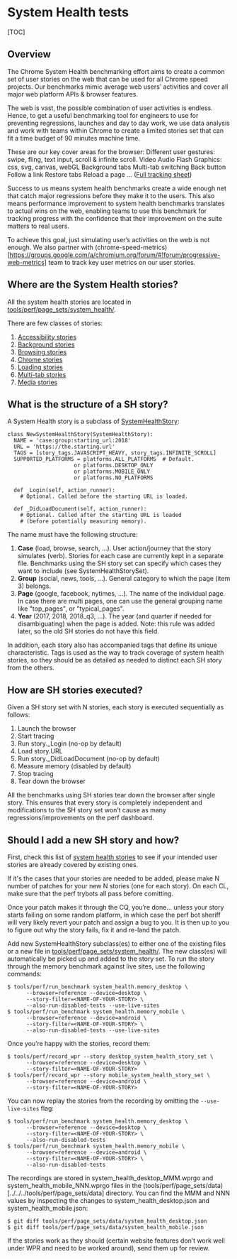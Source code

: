 # System Health tests

[TOC]

## Overview

The Chrome System Health benchmarking effort aims to create a common set of user stories on the web that can be used for all Chrome speed projects. Our benchmarks mimic average web users’ activities and cover all major web platform APIs & browser features.

The web is vast, the possible combination of user activities is endless. Hence, to get a useful benchmarking tool for engineers to use for preventing regressions, launches and day to day work, we use data analysis and work with teams within Chrome to create a limited stories set that can fit a time budget of 90 minutes machine time.

These are our key cover areas for the browser:
Different user gestures: swipe, fling, text input, scroll & infinite scroll.
Video
Audio
Flash
Graphics: css, svg, canvas, webGL
Background tabs
Multi-tab switching
Back button
Follow a link
Restore tabs
Reload a page
... ([Full tracking sheet](https://docs.google.com/spreadsheets/d/1t15Ya5ssYBeXAZhHm3RJqfwBRpgWsxoib8_kwQEHMwI/edit#gid=0))

Success to us means system health benchmarks create a wide enough net that catch
major regressions before they make it to the users. This also means performance
improvement to system health benchmarks translates to actual wins on the web,
enabling teams to use this benchmark for tracking progress with the confidence
that their improvement on the suite matters to real users.

To achieve this goal, just simulating user’s activities on the web is not
enough. We also partner with
(chrome-speed-metrics)[https://groups.google.com/a/chromium.org/forum/#!forum/progressive-web-metrics]
team to track key user metrics on our user stories.


## Where are the System Health stories?

All the system health stories are located in
[tools/perf/page_sets/system_health/](../../../../tools/perf/page_sets/system_health/).

There are few classes of stories:
1. [Accessibility stories](../../../../tools/perf/page_sets/system_health/accessibility_stories.py)
2. [Background stories](../../../../tools/perf/page_sets/system_health/background_stories.py)
2. [Browsing stories](../../../../tools/perf/page_sets/system_health/browsing_stories.py)
3. [Chrome stories](../../../../tools/perf/page_sets/system_health/chrome_stories.py)
3. [Loading stories](../../../../tools/perf/page_sets/system_health/loading_stories.py)
3. [Multi-tab stories](../../../../tools/perf/page_sets/system_health/multi_tab_stories.py)
3. [Media stories](../../../../tools/perf/page_sets/system_health/media_stories.py)

## What is the structure of a SH story?
A System Health story is a subclass of
[SystemHealthStory](https://cs.chromium.org/chromium/src/tools/perf/page_sets/system_health/system_health_story.py?l=44&rcl=d5f1f0821489a8311dc437fc6b70ac0b0d72b28b):
```
class NewSystemHealthStory(SystemHealthStory):
  NAME = 'case:group:starting_url:2018'
  URL = 'https://the.starting.url'
  TAGS = [story_tags.JAVASCRIPT_HEAVY, story_tags.INFINITE_SCROLL]
  SUPPORTED_PLATFORMS = platforms.ALL_PLATFORMS  # Default.
                     or platforms.DESKTOP_ONLY
                     or platforms.MOBILE_ONLY
                     or platforms.NO_PLATFORMS

  def _Login(self, action_runner):
    # Optional. Called before the starting URL is loaded.

  def _DidLoadDocument(self, action_runner):
    # Optional. Called after the starting URL is loaded
    # (before potentially measuring memory).
```

The name must have the following structure:
1.  **Case** (load, browse, search, …). User action/journey that the story
    simulates (verb). Stories for each case are currently kept in a separate
    file.
    Benchmarks using the SH story set can specify which cases they want to
    include (see SystemHealthStorySet).
2.  **Group** (social, news, tools, …). General category to which the page
    (item 3) belongs.
3.  **Page** (google, facebook, nytimes, …). The name of the individual page. In
    case there are multi pages, one can use the general grouping name like
    "top_pages", or "typical_pages".
4.  **Year** (2017, 2018, 2018_q3, ...). The year (and quarter if needed for
    disambiguating) when the page is added. Note: this rule was added later,
    so the old SH stories do not have this field.

In addition, each story also has accompanied tags that define its unique
characteristic. Tags is used as the way to track coverage of system health
stories, so they should be as detailed as needed to distinct each SH story from
the others.

## How are SH stories executed?
Given a SH story set with N stories, each story is executed sequentially as
follows:

1.  Launch the browser
2.  Start tracing
3.  Run story._Login (no-op by default)
4.  Load story.URL
5.  Run story._DidLoadDocument (no-op by default)
6.  Measure memory (disabled by default)
7.  Stop tracing
8.  Tear down the browser

All the benchmarks using SH stories tear down the browser after single story.
This ensures that every story is completely independent and modifications to the
SH story set won’t cause as many regressions/improvements on the perf dashboard.

## Should I add a new SH story and how?

First, check this list of [system health stories](https://docs.google.com/spreadsheets/d/1t15Ya5ssYBeXAZhHm3RJqfwBRpgWsxoib8_kwQEHMwI/edit#gid=0)
to see if your intended user stories are already covered by existing ones.

If it's the cases that your stories are needed to be added, please make N number
of patches for your new N stories (one for each story). On each CL, make sure
that the perf trybots all pass before comitting.

Once your patch makes it through the CQ, you’re done… unless your story starts
failing on some random platform, in which case the perf bot sheriff will very
likely revert your patch and assign a bug to you. It is then up to you to figure
out why the story fails, fix it and re-land the patch.

Add new SystemHealthStory subclass(es) to either one of the existing files or a
new file in [tools/perf/page_sets/system_health/](../../../tools/perf/page_sets/system_health).
The new class(es) will automatically be picked up and added to the story set.
To run the story through the memory benchmark against live sites, use the
following commands:

```
$ tools/perf/run_benchmark system_health.memory_desktop \
      --browser=reference --device=desktop \
      --story-filter=<NAME-OF-YOUR-STORY> \
      --also-run-disabled-tests --use-live-sites
$ tools/perf/run_benchmark system_health.memory_mobile \
      --browser=reference --device=android \
      --story-filter=<NAME-OF-YOUR-STORY> \
      --also-run-disabled-tests --use-live-sites
```

Once you’re happy with the stories, record them:

```
$ tools/perf/record_wpr --story desktop_system_health_story_set \
      --browser=reference --device=desktop \
      --story-filter=<NAME-OF-YOUR-STORY>
$ tools/perf/record_wpr --story mobile_system_health_story_set \
      --browser=reference --device=android \
      --story-filter=<NAME-OF-YOUR-STORY>
```

You can now replay the stories from the recording by omitting the
`--use-live-sites` flag:

```
$ tools/perf/run_benchmark system_health.memory_desktop \
      --browser=reference --device=desktop \
      --story-filter=<NAME-OF-YOUR-STORY> \
      --also-run-disabled-tests
$ tools/perf/run_benchmark system_health.memory_mobile \
      --browser=reference --device=android \
      --story-filter=<NAME-OF-YOUR-STORY> \
      --also-run-disabled-tests
```

The recordings are stored in system_health_desktop_MMM.wprgo and
system_health_mobile_NNN.wprgo files in the
(tools/perf/page_sets/data)[../../../tools/perf/page_sets/data] directory.
You can find the MMM and NNN values by inspecting the changes to
system_health_desktop.json and system_health_mobile.json:

```
$ git diff tools/perf/page_sets/data/system_health_desktop.json
$ git diff tools/perf/page_sets/data/system_health_mobile.json
```

If the stories work as they should (certain website features don’t work well
under WPR and need to be worked around), send them up for review.
